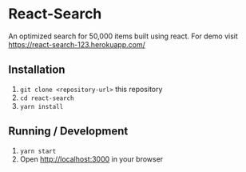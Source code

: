 # React-Search
An optimized search for 50,000 items built using react. For demo visit <https://react-search-123.herokuapp.com/>


## Installation

1. `git clone <repository-url>` this repository
2. `cd react-search`
3. `yarn install`

## Running / Development

1. `yarn start`
2. Open <http://localhost:3000> in your browser
